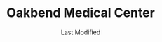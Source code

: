 ---
layout: location-page
date: Last Modified
description: "Local COVID-19 testing is available at Oakbend Medical Center in Sugarland, Texas, USA."
permalink: "locations/texas/sugarland/oakbend-medical-center/"
tags:
  - locations
  - texas
title: Oakbend Medical Center
uniqueName: oakbend-medical-center
state: Texas
stateAbbr: TX
hood: "Sugarland"
address: "4911 Sandhill Dr"
city: "Sugarland"
zip: "77479"
zipsNearby: "77411 77412 77511 77512 77514 77515 77516 77518 77413 77404 77414 77520 77521 77522 77523 77417 77401 77402 77418 77420 77422 77833 77834 77423 77415 77530 77426 77327 77328 77531 77301 77302 77303 77304 77305 77306 77384 77385 77532 77410 77429 77433 77430 77534 77431 77432 77535 77536 77539 77333 77434 77435 77436 77437 77440 77541 77542 77545 77546 77549 77441 77547 77550 77551 77552 77553 77554 77555 77442 77443 77444 77445 77562 77563 77447 77315 77001 77002 77003 77004 77005 77006 77007 77008 77009 77010 77011 77012 77013 77014 77015 77016 77017 77018 77019 77020 77021 77022 77023 77024 77025 77026 77027 77028 77029 77030 77031 77032 77033 77034 77035 77036 77037 77038 77039 77040 77041 77042 77043 77044 77045 77046 77047 77048 77049 77050 77051 77052 77053 77054 77055 77056 77057 77058 77059 77060 77061 77062 77063 77064 77065 77066 77067 77068 77069 77070 77071 77072 77073 77074 77075 77076 77077 77078 77079 77080 77081 77082 77083 77084 77085 77086 77087 77088 77089 77090 77091 77092 77093 77094 77095 77096 77098 77099 77201 77202 77203 77204 77205 77206 77207 77208 77209 77210 77212 77213 77215 77216 77217 77218 77219 77220 77221 77222 77223 77224 77225 77226 77227 77228 77229 77230 77231 77233 77234 77235 77236 77237 77238 77240 77241 77242 77243 77244 77245 77248 77249 77251 77252 77253 77254 77255 77256 77257 77258 77259 77261 77262 77263 77265 77266 77267 77268 77269 77270 77271 77272 77273 77274 77275 77277 77279 77280 77282 77284 77287 77288 77289 77290 77291 77292 77293 77297 77299 77336 77325 77338 77339 77345 77346 77347 77396 77448 77449 77450 77491 77492 77493 77494 77565 77451 77452 77566 77568 77453 77571 77572 77573 77574 77575 77454 77577 77455 77353 77354 77355 77578 77456 77457 77458 77459 77489 77580 77316 77356 77460 77868 77461 77357 77463 77464 77501 77502 77503 77504 77505 77506 77507 77508 77466 77581 77584 77588 77467 77362 77363 77468 77365 77446 77582 77406 77407 77469 77470 77471 77583 77473 77510 77517 77586 77474 77476 77587 77372 77373 77379 77380 77381 77382 77383 77386 77387 77388 77389 77391 77393 77477 77497 77478 77479 77487 77496 77498 77480 77590 77591 77592 77481 77337 77375 77377 77482 77483 77484 77485 77597 77880 77598 77486 77488 77318 77378 78931 78933 78934 78935 78943 78944 78950 77869 77097 77246 77247 77250 77260 77276 77278 77285 77286 77294 77296 77298" 
mapUrl: "http://maps.apple.com/?q=Oakbend+Medical+Center&address=4911+Sandhill+Dr,Sugarland,Texas,77479"
locationType: Drive-thru
phone: "281-238-7870"
website: "undefined"
onlineBooking: undefined
closed: undefined
closedUpdate: April 22nd, 2020
notes: "Requires phone screen."
days: Weekdays
hours: 8AM-1PM
ctaMessage: Call 281-238-7870
ctaUrl: "tel:281-238-7870"
---